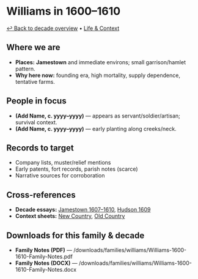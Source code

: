 # Williams in 1600–1610

[↩ Back to decade overview](../../../decades/1600-1610/1600-1610.md) • [Life \& Context](../../../decades/1600-1610/1600-1610-life.md)

## Where we are

* **Places:** **Jamestown** and immediate environs; small garrison/hamlet pattern.
* **Why here now:** founding era, high mortality, supply dependence, tentative farms.

## People in focus

* **(Add Name, c. yyyy–yyyy)** — appears as servant/soldier/artisan; survival context.
* **(Add Name, c. yyyy–yyyy)** — early planting along creeks/neck.

## Records to target

* Company lists, muster/relief mentions
* Early patents, fort records, parish notes (scarce)
* Narrative sources for corroboration

## Cross-references

* **Decade essays:** [Jamestown 1607–1610](../../../decades/1600-1610/1607-1610-Jamestown.md), [Hudson 1609](../../../decades/1600-1610/1609-Hudson.md)
* **Context sheets:** [New Country](../../../decades/1600-1610/1600-1610-NewCountry.md), [Old Country](../../../decades/1600-1610/1600-1610-OldCountry.md)

## Downloads for this family \& decade

* **Family Notes (PDF)** — /downloads/families/williams/Williams-1600-1610-Family-Notes.pdf
* **Family Notes (DOCX)** — /downloads/families/williams/Williams-1600-1610-Family-Notes.docx
